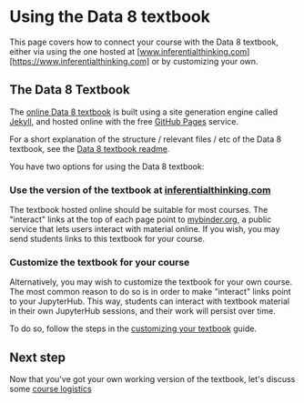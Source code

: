 # Using the Data 8 textbook

This page covers how to connect your course with the Data 8 textbook,
either via using the one hosted at [www.inferentialthinking.com][https://www.inferentialthinking.com]
or by customizing your own.

## The Data 8 Textbook

The [online Data 8 textbook](https://www.inferentialthinking.com/) is
built using a site generation engine called [Jekyll](https://jekyllrb.com/),
and hosted online with the free [GitHub Pages](https://pages.github.com/) service.

For a short explanation of the structure / relevant files / etc of the
Data 8 textbook, see the [Data 8 textbook readme](https://github.com/data-8/textbook/blob/gh-pages/README.md).

You have two options for using the Data 8 textbook:

### Use the version of the textbook at [inferentialthinking.com](https://www.inferentialthinking.com)

The textbook hosted online should be suitable for most courses. The "interact" links
at the top of each page point to [mybinder.org](https://mybinder.org), a public
service that lets users interact with material online. If you wish, you may
send students links to this textbook for your course.


### Customize the textbook for your course

Alternatively, you may wish to
customize the textbook for your own course. The most common reason to do so is
in order to make "interact" links point to your JupyterHub. This way, students
can interact with textbook material in their own JupyterHub sessions, and their
work will persist over time.

To do so, follow the steps in the [customizing your textbook](../misc/custom_textbook.md)
guide.

## Next step

Now that you've got your own working version of the textbook, let's discuss
some [course logistics](course_logistics.md)
